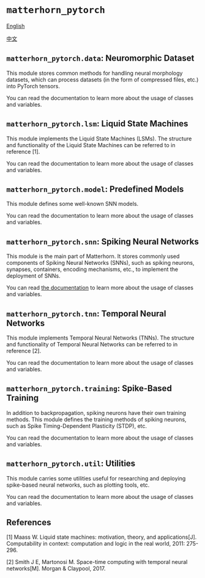 # `matterhorn_pytorch`

[English](../en_us/README.md)

[中文](../zh_cn/README.md)

## `matterhorn_pytorch.data`: Neuromorphic Dataset

This module stores common methods for handling neural morphology datasets, which can process datasets (in the form of compressed files, etc.) into PyTorch tensors.

You can read the documentation to learn more about the usage of classes and variables.

## `matterhorn_pytorch.lsm`: Liquid State Machines

This module implements the Liquid State Machines (LSMs). The structure and functionality of the Liquid State Machines can be referred to in reference [1].

You can read the documentation to learn more about the usage of classes and variables.

## `matterhorn_pytorch.model`: Predefined Models

This module defines some well-known SNN models.

You can read the documentation to learn more about the usage of classes and variables.

## `matterhorn_pytorch.snn`: Spiking Neural Networks

This module is the main part of Matterhorn. It stores commonly used components of Spiking Neural Networks (SNNs), such as spiking neurons, synapses, containers, encoding mechanisms, etc., to implement the deployment of SNNs.

You can read [the documentation](./snn/README.md) to learn more about the usage of classes and variables.

## `matterhorn_pytorch.tnn`: Temporal Neural Networks

This module implements Temporal Neural Networks (TNNs). The structure and functionality of Temporal Neural Networks can be referred to in reference [2].

You can read the documentation to learn more about the usage of classes and variables.

## `matterhorn_pytorch.training`: Spike-Based Training

In addition to backpropagation, spiking neurons have their own training methods. This module defines the training methods of spiking neurons, such as Spike Timing-Dependent Plasticity (STDP), etc.

You can read the documentation to learn more about the usage of classes and variables.

## `matterhorn_pytorch.util`: Utilities

This module carries some utilities useful for researching and deploying spike-based neural networks, such as plotting tools, etc.

You can read the documentation to learn more about the usage of classes and variables.

## References

[1] Maass W. Liquid state machines: motivation, theory, and applications[J]. Computability in context: computation and logic in the real world, 2011: 275-296.

[2] Smith J E, Martonosi M. Space-time computing with temporal neural networks[M]. Morgan & Claypool, 2017.